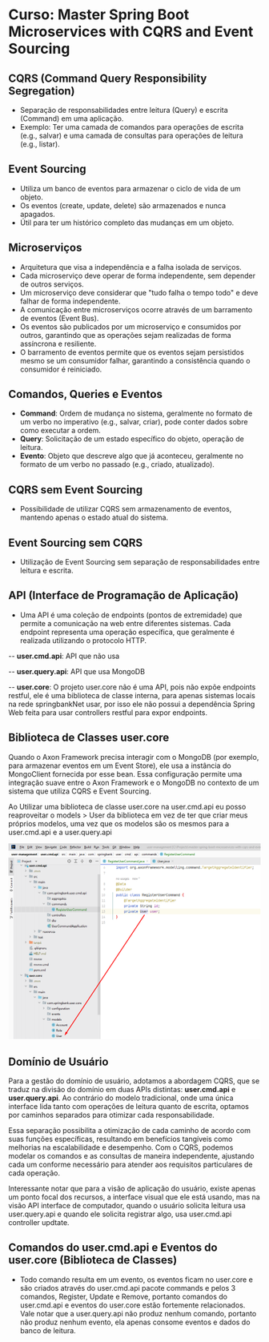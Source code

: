 # Curso: Master Spring Boot Microservices with CQRS and Event Sourcing

## CQRS (Command Query Responsibility Segregation)

- Separação de responsabilidades entre leitura (Query) e escrita (Command) em uma aplicação.
- Exemplo: Ter uma camada de comandos para operações de escrita (e.g., salvar) e uma camada de consultas para operações de leitura (e.g., listar).

## Event Sourcing

- Utiliza um banco de eventos para armazenar o ciclo de vida de um objeto.
- Os eventos (create, update, delete) são armazenados e nunca apagados.
- Útil para ter um histórico completo das mudanças em um objeto.

## Microserviços

- Arquitetura que visa a independência e a falha isolada de serviços.
- Cada microserviço deve operar de forma independente, sem depender de outros serviços.
- Um microserviço deve considerar que "tudo falha o tempo todo" e deve falhar de forma independente.
- A comunicação entre microserviços ocorre através de um barramento de eventos (Event Bus).
- Os eventos são publicados por um microserviço e consumidos por outros, garantindo que as operações sejam realizadas de forma assíncrona e resiliente.
- O barramento de eventos permite que os eventos sejam persistidos mesmo se um consumidor falhar, garantindo a consistência quando o consumidor é reiniciado.

## Comandos, Queries e Eventos

- **Command**: Ordem de mudança no sistema, geralmente no formato de um verbo no imperativo (e.g., salvar, criar), pode conter dados sobre como executar a ordem.
- **Query**: Solicitação de um estado específico do objeto, operação de leitura.
- **Evento**: Objeto que descreve algo que já aconteceu, geralmente no formato de um verbo no passado (e.g., criado, atualizado).

## CQRS sem Event Sourcing

- Possibilidade de utilizar CQRS sem armazenamento de eventos, mantendo apenas o estado atual do sistema.

## Event Sourcing sem CQRS

- Utilização de Event Sourcing sem separação de responsabilidades entre leitura e escrita.

## API (Interface de Programação de Aplicação)
- Uma API é uma coleção de endpoints (pontos de extremidade) que permite a comunicação na web entre diferentes sistemas. Cada endpoint representa uma operação específica, que geralmente é realizada utilizando o protocolo HTTP.

-- **user.cmd.api**: API que não usa 

-- **user.query.api**: API que usa MongoDB

-- **user.core**: O projeto user.core não é uma API, pois não expõe endpoints restful, ele é uma biblioteca de classe interna, para apenas sistemas locais na rede springbankNet usar, por isso ele não possui a dependência Spring Web feita para usar controllers restful para expor endpoints.

## Biblioteca de Classes user.core
Quando o Axon Framework precisa interagir com o MongoDB (por exemplo, para armazenar eventos em um Event Store), ele usa a instância do MongoClient fornecida por esse bean. Essa configuração permite uma integração suave entre o Axon Framework e o MongoDB no contexto de um sistema que utiliza CQRS e Event Sourcing.

Ao Utilizar uma biblioteca de classe user.core na user.cmd.api eu posso reaproveitar o models > User da biblioteca em vez de ter que criar meus próprios modelos, uma vez que os modelos são os mesmos para a user.cmd.api e a user.query.api

![](imagens/user-cmd-user-core.png)

## Domínio de Usuário 
Para a gestão do domínio de usuário, adotamos a abordagem CQRS, que se traduz na divisão do domínio em duas APIs distintas: **user.cmd.api** e **user.query.api**. Ao contrário do modelo tradicional, onde uma única interface lida tanto com operações de leitura quanto de escrita, optamos por caminhos separados para otimizar cada responsabilidade.

Essa separação possibilita a otimização de cada caminho de acordo com suas funções específicas, resultando em benefícios tangíveis como melhorias na escalabilidade e desempenho. Com o CQRS, podemos modelar os comandos e as consultas de maneira independente, ajustando cada um conforme necessário para atender aos requisitos particulares de cada operação.

Interessante notar que para a visão de aplicação do usuário, existe apenas um ponto focal dos recursos, a interface visual que ele está usando, mas na visão API interface de computador, quando o usuário solicita leitura usa user.query.api e quando ele solicita registrar algo, usa user.cmd.api controller updtate.

## Comandos do **user.cmd.api** e **Eventos do user.core** (Biblioteca de Classes)
- Todo comando resulta em um evento, os eventos ficam no user.core e são criados através do user.cmd.api pacote commands e pelos 3 comandos, Register, Update e Remove, portanto comandos do user.cmd.api e eventos do user.core estão fortemente relacionados. Vale notar que a user.query.api não produz nenhum comando, portanto não produz nenhum evento, ela apenas consome eventos e dados do banco de leitura.